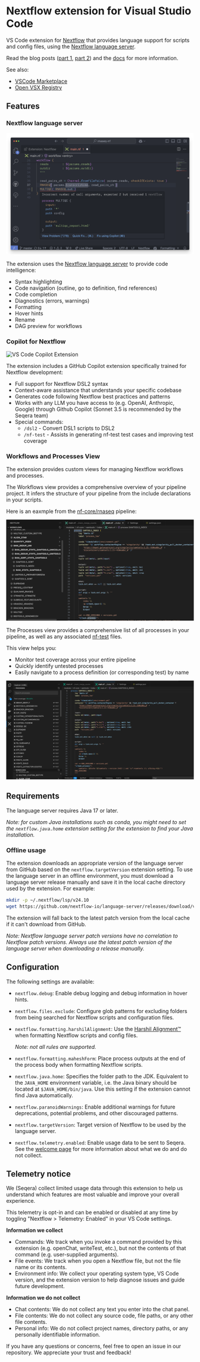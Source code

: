 # Nextflow extension for Visual Studio Code

VS Code extension for [Nextflow](https://www.nextflow.io/) that provides language support for scripts and config files, using the [Nextflow language server](https://github.com/nextflow-io/language-server).

Read the blog posts ([part 1](https://seqera.io/blog/modernizing-nextflow-developer-experience/), [part 2](https://seqera.io/blog/modernizing-nextflow-developer-experience-part-2/)) and the [docs](https://nextflow.io/docs/latest/vscode.html) for more information.

See also:

- [VSCode Marketplace](https://marketplace.visualstudio.com/items?itemName=nextflow.nextflow)
- [Open VSX Registry](https://www.open-vsx.org/extension/nextflow/nextflow)

## Features

### Nextflow language server

![nextflow vscode extension](images/vscode-nextflow.png)

The extension uses the [Nextflow language server](https://github.com/nextflow-io/language-server) to provide code intelligence:

- Syntax highlighting
- Code navigation (outline, go to definition, find references)
- Code completion
- Diagnostics (errors, warnings)
- Formatting
- Hover hints
- Rename
- DAG preview for workflows

### Copilot for Nextflow

![VS Code Copilot Extension](images/chat-usage.gif)

The extension includes a GitHub Copilot extension specifically trained for Nextflow development:

- Full support for Nextflow DSL2 syntax
- Context-aware assistance that understands your specific codebase
- Generates code following Nextflow best practices and patterns
- Works with any LLM you have access to (e.g. OpenAI, Anthropic, Google) through Github Copilot (Sonnet 3.5 is recommended by the Seqera team)
- Special commands:
  - `/dsl2` - Convert DSL1 scripts to DSL2
  - `/nf-test` - Assists in generating nf-test test cases and improving test coverage

### Workflows and Processes View

The extension provides custom views for managing Nextflow workflows and processes.

The Workflows view provides a comprehensive overview of your pipeline project. It infers the structure of your pipeline from the include declarations in your scripts.

Here is an eaxmple from the [nf-core/rnaseq](https://github.com/nf-core/rnaseq) pipeline:

![Workflows View](images/workflow_view.png)

The Processes view provides a comprehensive list of all processes in your pipeline, as well as any associated [nf-test](https://www.nf-test.com/) files.

This view helps you:
- Monitor test coverage across your entire pipeline
- Quickly identify untested processes
- Easily navigate to a process definition (or corresponding test) by name

![Process View](images/process_view.png)

## Requirements

The language server requires Java 17 or later.

*Note: for custom Java installations such as conda, you might need to set the `nextflow.java.home` extension setting for the extension to find your Java installation.*

### Offline usage

The extension downloads an appropriate version of the language server from GitHub based on the `nextflow.targetVersion` extension setting. To use the language server in an offline environment, you must download a language server release manually and save it in the local cache directory used by the extension. For example:

```bash
mkdir -p ~/.nextflow/lsp/v24.10
wget https://github.com/nextflow-io/language-server/releases/download/v24.10.0/language-server-all.jar -O ~/.nextflow/lsp/v24.10/v24.10.0.jar
```

The extension will fall back to the latest patch version from the local cache if it can't download from GitHub.

*Note: Nextflow language server patch versions have no correlation to Nextflow patch versions. Always use the latest patch version of the language server when downloading a release manually.*

## Configuration

The following settings are available:

- `nextflow.debug`: Enable debug logging and debug information in hover hints.

- `nextflow.files.exclude`: Configure glob patterns for excluding folders from being searched for Nextflow scripts and configuration files.

- `nextflow.formatting.harshilAlignment`: Use the [Harshil Alignment™️](https://nf-co.re/docs/contributing/code_editors_and_styling/harshil_alignment) when formatting Nextflow scripts and config files.

  *Note: not all rules are supported.*

- `nextflow.formatting.maheshForm`: Place process outputs at the end of the process body when formatting Nextflow scripts.

- `nextflow.java.home`: Specifies the folder path to the JDK. Equivalent to the `JAVA_HOME` environment variable, i.e. the Java binary should be located at `$JAVA_HOME/bin/java`. Use this setting if the extension cannot find Java automatically.

- `nextflow.paranoidWarnings`: Enable additional warnings for future deprecations, potential problems, and other discouraged patterns.

- `nextflow.targetVersion`: Target version of Nextflow to be used by the language server.

- `nextflow.telemetry.enabled`: Enable usage data to be sent to Seqera. See the [welcome page](./src/welcomePage/welcome-vscode.md) for more information about what we do and do not collect.

## Telemetry notice

We (Seqera) collect limited usage data through this extension to help us understand which features are most valuable and improve your overall experience.

This telemetry is opt-in and can be enabled or disabled at any time by toggling "Nextflow > Telemetry: Enabled" in your VS Code settings.

**Information we collect**

- Commands: We track when you invoke a command provided by this extension (e.g. openChat, writeTest, etc.), but not the contents of that command (e.g. user-supplied arguments).
- File events: We track when you open a Nextflow file, but not the file name or its contents.
- Environment info: We collect your operating system type, VS Code version, and the extension version to help diagnose issues and guide future development.

**Information we do not collect**

- Chat contents: We do not collect any text you enter into the chat panel.
- File contents: We do not collect any source code, file paths, or any other file contents.
- Personal info: We do not collect project names, directory paths, or any personally identifiable information.

If you have any questions or concerns, feel free to open an issue in our repository. We appreciate your trust and feedback!

